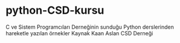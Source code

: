 # python-CSD-kursu
C ve Sistem Programcıları Derneğinin sunduğu Python derslerinden hareketle yazılan örnekler Kaynak Kaan Aslan CSD Derneği
